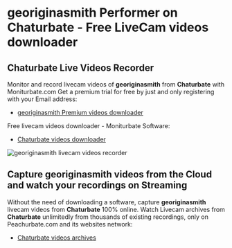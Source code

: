 # georiginasmith Performer on Chaturbate - Free LiveCam videos downloader

## Chaturbate Live Videos Recorder

Monitor and record livecam videos of **georiginasmith** from **Chaturbate** with Moniturbate.com
Get a premium trial for free by just and only registering with your Email address:
* [georiginasmith Premium videos downloader](https://moniturbate.com/request-demo-licence-key.html)

Free livecam videos downloader - Moniturbate Software:
* [Chaturbate videos downloader](https://moniturbate.com/moniturbate-download-software.html)

![georiginasmith livecam videos recorder](https://peachurnet.com/templates/moniturbate-software.png)


## Capture georiginasmith videos from the Cloud and watch your recordings on Streaming

Without the need of downloading a software, capture **georiginasmith** livecam videos from **Chaturbate** 100% online.
Watch Livecam archives from **Chaturbate** unlimitedly from thousands of existing recordings, only on Peachurbate.com and its websites network:
* [Chaturbate videos archives](https://peachurnet.com/)